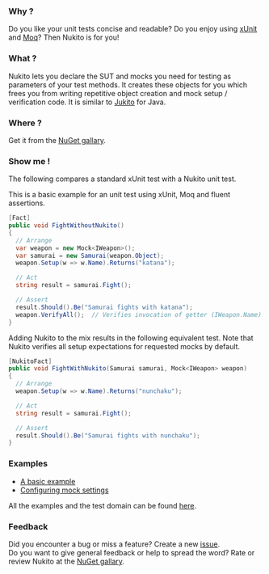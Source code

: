 ### Why ?
Do you like your unit tests concise and readable?
Do you enjoy using [xUnit][xunit] and [Moq][moq]?
Then Nukito is for you!

### What ?
Nukito lets you declare the SUT and mocks you need for testing as parameters of your test methods.
It creates these objects for you which frees you from writing repetitive object creation and mock setup / verification code.
It is similar to [Jukito][jukito] for Java.

### Where ?
Get it from the [NuGet gallary][nuget].

### Show me !
The following compares a standard xUnit test with a Nukito unit test.

This is a basic example for an unit test using xUnit, Moq and fluent assertions.

```c#
[Fact]
public void FightWithoutNukito()
{
  // Arrange
  var weapon = new Mock<IWeapon>();
  var samurai = new Samurai(weapon.Object);
  weapon.Setup(w => w.Name).Returns("katana");

  // Act
  string result = samurai.Fight();

  // Assert
  result.Should().Be("Samurai fights with katana");
  weapon.VerifyAll();  // Verifies invocation of getter (IWeapon.Name)
}
```

Adding Nukito to the mix results in the following equivalent test.
Note that Nukito verifies all setup expectations for requested mocks by default.

```c#
[NukitoFact]
public void FightWithNukito(Samurai samurai, Mock<IWeapon> weapon)
{
  // Arrange
  weapon.Setup(w => w.Name).Returns("nunchaku");

  // Act
  string result = samurai.Fight();

  // Assert
  result.Should().Be("Samurai fights with nunchaku");
}
```

### Examples

* [A basic example](https://github.com/yln/Nukito/blob/master/Nukito.Example/BasicExample.cs)
* [Configuring mock settings](https://github.com/yln/Nukito/blob/master/Nukito.Example/SettingsExample.cs)

All the examples and the test domain can be found [here][examples].

### Feedback
Did you encounter a bug or miss a feature? Create a new [issue][issues].  
Do you want to give general feedback or help to spread the word?
Rate or review Nukito at the [NuGet gallary][nuget].


[xunit]:    http://xunit.codeplex.com
[moq]:      http://code.google.com/p/moq/wiki/QuickStart
[jukito]:   http://code.google.com/p/jukito
[nuget]:    http://nuget.org/List/Packages/Nukito
[issues]:   https://github.com/yln/Nukito/issues
[examples]: https://github.com/yln/Nukito/tree/master/Nukito.Example
